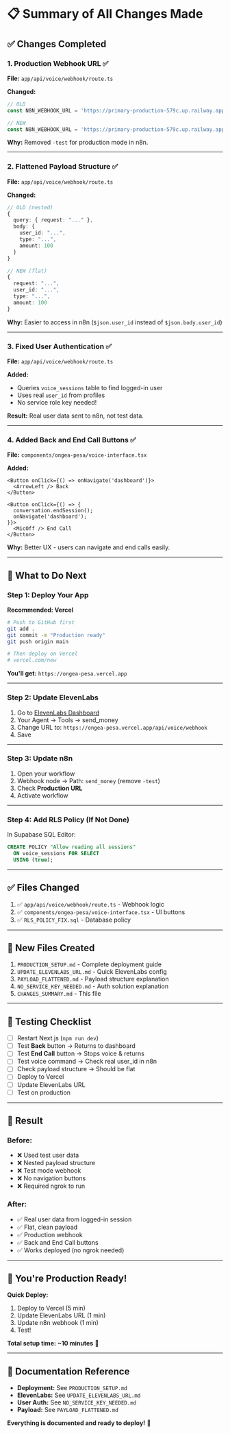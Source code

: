 # 📋 Summary of All Changes Made

## ✅ Changes Completed

### 1. **Production Webhook URL** ✅
**File:** `app/api/voice/webhook/route.ts`

**Changed:**
```typescript
// OLD
const N8N_WEBHOOK_URL = 'https://primary-production-579c.up.railway.app/webhook-test/send_money'

// NEW
const N8N_WEBHOOK_URL = 'https://primary-production-579c.up.railway.app/webhook/send_money'
```

**Why:** Removed `-test` for production mode in n8n.

---

### 2. **Flattened Payload Structure** ✅
**File:** `app/api/voice/webhook/route.ts`

**Changed:**
```typescript
// OLD (nested)
{
  query: { request: "..." },
  body: {
    user_id: "...",
    type: "...",
    amount: 100
  }
}

// NEW (flat)
{
  request: "...",
  user_id: "...",
  type: "...",
  amount: 100
}
```

**Why:** Easier to access in n8n (`$json.user_id` instead of `$json.body.user_id`)

---

### 3. **Fixed User Authentication** ✅
**File:** `app/api/voice/webhook/route.ts`

**Added:**
- Queries `voice_sessions` table to find logged-in user
- Uses real `user_id` from profiles
- No service role key needed!

**Result:** Real user data sent to n8n, not test data.

---

### 4. **Added Back and End Call Buttons** ✅
**File:** `components/ongea-pesa/voice-interface.tsx`

**Added:**
```tsx
<Button onClick={() => onNavigate('dashboard')}>
  <ArrowLeft /> Back
</Button>

<Button onClick={() => {
  conversation.endSession();
  onNavigate('dashboard');
}}>
  <MicOff /> End Call
</Button>
```

**Why:** Better UX - users can navigate and end calls easily.

---

## 🎯 What to Do Next

### Step 1: Deploy Your App

**Recommended: Vercel**
```bash
# Push to GitHub first
git add .
git commit -m "Production ready"
git push origin main

# Then deploy on Vercel
# vercel.com/new
```

**You'll get:** `https://ongea-pesa.vercel.app`

---

### Step 2: Update ElevenLabs

1. Go to [ElevenLabs Dashboard](https://elevenlabs.io/app/conversational-ai)
2. Your Agent → Tools → send_money
3. Change URL to: `https://ongea-pesa.vercel.app/api/voice/webhook`
4. Save

---

### Step 3: Update n8n

1. Open your workflow
2. Webhook node → Path: `send_money` (remove `-test`)
3. Check **Production URL**
4. Activate workflow

---

### Step 4: Add RLS Policy (If Not Done)

In Supabase SQL Editor:
```sql
CREATE POLICY "Allow reading all sessions"
  ON voice_sessions FOR SELECT
  USING (true);
```

---

## ✅ Files Changed

1. ✅ `app/api/voice/webhook/route.ts` - Webhook logic
2. ✅ `components/ongea-pesa/voice-interface.tsx` - UI buttons
3. ✅ `RLS_POLICY_FIX.sql` - Database policy

---

## 📁 New Files Created

1. `PRODUCTION_SETUP.md` - Complete deployment guide
2. `UPDATE_ELEVENLABS_URL.md` - Quick ElevenLabs config
3. `PAYLOAD_FLATTENED.md` - Payload structure explanation
4. `NO_SERVICE_KEY_NEEDED.md` - Auth solution explanation
5. `CHANGES_SUMMARY.md` - This file

---

## 🧪 Testing Checklist

- [ ] Restart Next.js (`npm run dev`)
- [ ] Test **Back** button → Returns to dashboard
- [ ] Test **End Call** button → Stops voice & returns
- [ ] Test voice command → Check real user_id in n8n
- [ ] Check payload structure → Should be flat
- [ ] Deploy to Vercel
- [ ] Update ElevenLabs URL
- [ ] Test on production

---

## 🎉 Result

### Before:
- ❌ Used test user data
- ❌ Nested payload structure
- ❌ Test mode webhook
- ❌ No navigation buttons
- ❌ Required ngrok to run

### After:
- ✅ Real user data from logged-in session
- ✅ Flat, clean payload
- ✅ Production webhook
- ✅ Back and End Call buttons
- ✅ Works deployed (no ngrok needed)

---

## 🚀 You're Production Ready!

**Quick Deploy:**
1. Deploy to Vercel (5 min)
2. Update ElevenLabs URL (1 min)
3. Update n8n webhook (1 min)
4. Test!

**Total setup time: ~10 minutes** 🎉

---

## 📖 Documentation Reference

- **Deployment:** See `PRODUCTION_SETUP.md`
- **ElevenLabs:** See `UPDATE_ELEVENLABS_URL.md`
- **User Auth:** See `NO_SERVICE_KEY_NEEDED.md`
- **Payload:** See `PAYLOAD_FLATTENED.md`

**Everything is documented and ready to deploy!** 🚀
